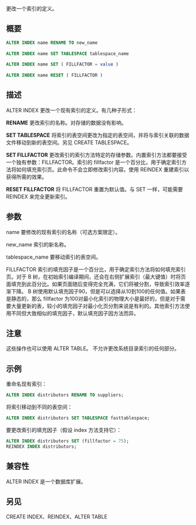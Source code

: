 更改一个索引的定义。

## 概要

```sql
ALTER INDEX name RENAME TO new_name
 
ALTER INDEX name SET TABLESPACE tablespace_name
 
ALTER INDEX name SET ( FILLFACTOR = value )
 
ALTER INDEX name RESET ( FILLFACTOR )
```

## 描述
ALTER INDEX 更改一个现有索引的定义。有几种子形式：

**RENAME**
更改索引的名称。对存储的数据没有影响。

**SET TABLESPACE** 
将索引的表空间更改为指定的表空间，并将与索引关联的数据文件移动到新的表空间。另见 CREATE TABLESPACE。

**SET FILLFACTOR** 
更改索引的索引方法特定的存储参数。内置索引方法都要接受一个独有参数：FILLFACTOR。索引的 fillfactor 是一个百分比，用于确定索引方法将如何填充索引页。此命令不会立即修改索引内容。使用 REINDEX 重建索引以获得所需的效果。

**RESET FILLFACTOR**
将 FILLFACTOR 重置为默认值。与 SET 一样，可能需要 REINDEX 来完全更新索引。

## 参数
name
要修改的现有索引的名称（可选方案限定）。

new_name
索引的新名称。

tablespace_name
要移动索引的表空间。

FILLFACTOR
索引的填充因子是一个百分比，用于确定索引方法将如何填充索引页。对于 B 树，在初始索引编译期间，还会在右侧扩展索引（最大键值）时将页面填充到此百分比。如果页面随后变得完全充满，它们将被分割，导致索引效率逐渐下降。
B 树使用默认填充因子90，但是可以选择从10到100的任何值。如果表是静态的，那么 fillfactor 为100对最小化索引的物理大小是最好的，但是对于需要大量更新的表，较小的填充因子对最小化页分割来说是有利的。其他索引方法使用不同但大致相似的填充因子，默认填充因子因方法而异。

## 注意
这些操作也可以使用 ALTER TABLE。
不允许更改系统目录索引的任何部分。

## 示例
重命名现有索引：
```sql
ALTER INDEX distributors RENAME TO suppliers;
```

将索引移动到不同的表空间：
```sql
ALTER INDEX distributors SET TABLESPACE fasttablespace;
```

要更改索引的填充因子（假设 index 方法支持它）：
```sql
ALTER INDEX distributors SET (fillfactor = 75);
REINDEX INDEX distributors;
```

## 兼容性
ALTER INDEX 是一个数据库扩展。

## 另见
CREATE INDEX、REINDEX、ALTER TABLE
